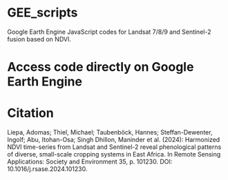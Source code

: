 # GEE_scripts
Google Earth Engine JavaScript codes for Landsat 7/8/9 and Sentinel-2 fusion based on NDVI.

# Access code directly on Google Earth Engine

# Citation
Liepa, Adomas; Thiel, Michael; Taubenböck, Hannes; Steffan-Dewenter, Ingolf; Abu, Itohan-Osa; Singh Dhillon, Maninder et al. (2024): Harmonized NDVI time-series from Landsat and Sentinel-2 reveal phenological patterns of diverse, small-scale cropping systems in East Africa. In Remote Sensing Applications: Society and Environment 35, p. 101230. DOI: 10.1016/j.rsase.2024.101230.
